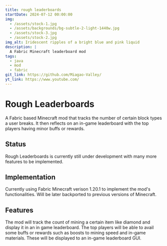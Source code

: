```yaml
---
title: rough leaderboards
startDate: 2024-07-12 00:00:00
img:
  - /assets/stock-1.jpg
  - /assets/backgrounds/bg-subtle-2-light-1440w.jpg
  - /assets/stock-3.jpg
  - /assets/stock-2.jpg
img_alt: Iridescent ripples of a bright blue and pink liquid
description: |
  A Fabric Minecraft leaderboard mod
tags:
  - java
  - mod
  - fabric
git_link: https://github.com/Miagao-Valley/
yt_link: https://www.youtube.com/
---
```


# Rough Leaderboards

A Fabric based Minecraft mod that tracks the number of certain block types a user breaks. It then reflects on an in-game leaderboard with the top players having minor buffs or rewards.

## Status

Rough Leaderboards is currently still under development with many more features to be implemented.


## Implementation

Currently using Fabric Minecraft verison 1.20.1 to implement the mod's functionalities. Will be later backported to previous versions of Minecraft.


## Features

The mod will track the count of mining a certain item like diamond and display it in an in game leaderboard. The top players will be able to avail some buffs or rewards such as boosts to mining speed and in-game materials. These will be displayed to an in-game leaderboard GUI.

